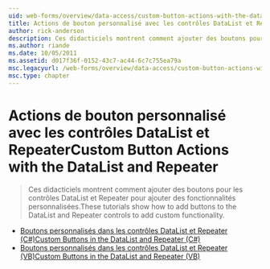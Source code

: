 ```yaml
---
uid: web-forms/overview/data-access/custom-button-actions-with-the-datalist-and-repeater/index
title: Actions de bouton personnalisé avec les contrôles DataList et Repeater | Microsoft Docs
author: rick-anderson
description: Ces didacticiels montrent comment ajouter des boutons pour les contrôles DataList et Repeater pour ajouter des fonctionnalités personnalisées.
ms.author: riande
ms.date: 10/05/2011
ms.assetid: d017f36f-0152-43c7-ac44-6c7c755ea79a
msc.legacyurl: /web-forms/overview/data-access/custom-button-actions-with-the-datalist-and-repeater
msc.type: chapter
---
```

<a name="custom-button-actions-with-the-datalist-and-repeater"></a><span data-ttu-id="cf2ff-103">Actions de bouton personnalisé avec les contrôles DataList et Repeater</span><span class="sxs-lookup"><span data-stu-id="cf2ff-103">Custom Button Actions with the DataList and Repeater</span></span>
====================
> <span data-ttu-id="cf2ff-104">Ces didacticiels montrent comment ajouter des boutons pour les contrôles DataList et Repeater pour ajouter des fonctionnalités personnalisées.</span><span class="sxs-lookup"><span data-stu-id="cf2ff-104">These tutorials show how to add buttons to the DataList and Repeater controls to add custom functionality.</span></span>


- [<span data-ttu-id="cf2ff-105">Boutons personnalisés dans les contrôles DataList et Repeater (C#)</span><span class="sxs-lookup"><span data-stu-id="cf2ff-105">Custom Buttons in the DataList and Repeater (C#)</span></span>](custom-buttons-in-the-datalist-and-repeater-cs.md)
- [<span data-ttu-id="cf2ff-106">Boutons personnalisés dans les contrôles DataList et Repeater (VB)</span><span class="sxs-lookup"><span data-stu-id="cf2ff-106">Custom Buttons in the DataList and Repeater (VB)</span></span>](custom-buttons-in-the-datalist-and-repeater-vb.md)
